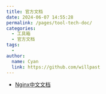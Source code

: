 ```yaml
---
title: 官方文档
date: 2024-06-07 14:55:28
permalink: /pages/tool-tech-doc/
categories:
  - 工具箱
  - 官方文档
tags:
  - 
author: 
  name: Cyan
  link: https://github.com/willpast
---
```


- [Nginx中文文档](https://blog.redis.com.cn/doc/index.html)